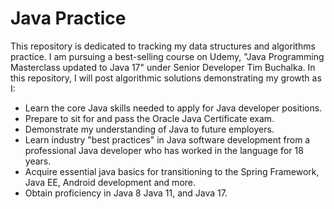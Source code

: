 # Java Practice

This repository is dedicated to tracking my data structures and algorithms practice. I am pursuing a best-selling course on Udemy, "Java Programming Masterclass updated to Java 17" under Senior Developer Tim Buchalka. In this repository, I will post algorithmic solutions demonstrating my growth as I:

- Learn the core Java skills needed to apply for Java developer positions.
- Prepare to sit for and pass the Oracle Java Certificate exam.
- Demonstrate my understanding of Java to future employers.
- Learn industry "best practices" in Java software development from a professional Java developer who has worked in the language for 18 years.
- Acquire essential java basics for transitioning to the Spring Framework, Java EE, Android development and more.
- Obtain proficiency in Java 8 Java 11, and Java 17.
